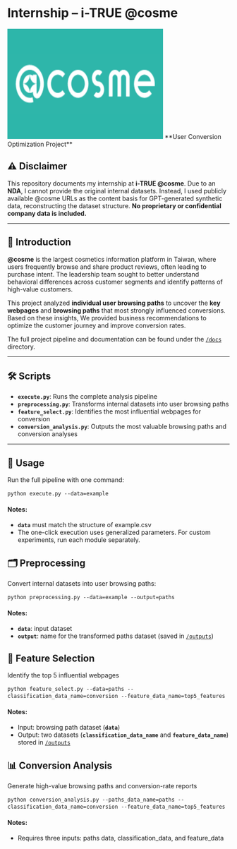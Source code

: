# Internship – i-TRUE @cosme  
<img src="docs/@cosme.png" alt="@cosme logo" width="70%" height="250"/>
**User Conversion Optimization Project**

## ⚠️ Disclaimer  
This repository documents my internship at **i-TRUE @cosme**. Due to an **NDA**, I cannot provide the original internal datasets. Instead, I used publicly available @cosme URLs as the content basis for GPT-generated synthetic data, reconstructing the dataset structure. **No proprietary or confidential company data is included.**

---

## 📖 Introduction  
**@cosme** is the largest cosmetics information platform in Taiwan, where users frequently browse and share product reviews, often leading to purchase intent. The leadership team sought to better understand behavioral differences across customer segments and identify patterns of high-value customers.  

This project analyzed **individual user browsing paths** to uncover the **key webpages** and **browsing paths** that most strongly influenced conversions. Based on these insights, We provided business recommendations to optimize the customer journey and improve conversion rates.  

The full project pipeline and documentation can be found under the [`/docs`](./docs) directory.  

---

## 🛠️ Scripts  

- **`execute.py`**: Runs the complete analysis pipeline  
- **`preprocessing.py`**: Transforms internal datasets into user browsing paths  
- **`feature_select.py`**: Identifies the most influential webpages for conversion  
- **`conversion_analysis.py`**: Outputs the most valuable browsing paths and conversion analyses  

---

## 🚀 Usage  

Run the full pipeline with one command:  

```
python execute.py --data=example
```

#### Notes:
- **`data`** must match the structure of example.csv
- The one-click execution uses generalized parameters. For custom experiments, run each module separately.

## 🗂️ Preprocessing

Convert internal datasets into user browsing paths:

```
python preprocessing.py --data=example --output=paths
```

#### Notes:
- **`data`**: input dataset
- **`output`**: name for the transformed paths dataset (saved in [`/outputs`](./outputs))


## 🔎 Feature Selection

Identify the top 5 influential webpages

```
python feature_select.py --data=paths --classification_data_name=conversion --feature_data_name=top5_features
```

#### Notes:
- Input: browsing path dataset (**`data`**)
- Output: two datasets (**`classification_data_name`** and **`feature_data_name`**) stored in [`/outputs`](./outputs)

## 📊 Conversion Analysis

Generate high-value browsing paths and conversion-rate reports 

```
python conversion_analysis.py --paths_data_name=paths --classification_data_name=conversion --feature_data_name=top5_features
```

#### Notes:
- Requires three inputs: paths data, classification_data, and feature_data


  








